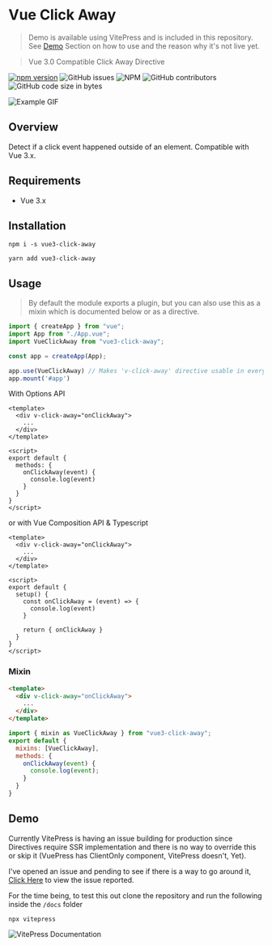 # Vue Click Away

> Demo is available using VitePress and is included in this repository. See [Demo](#demo) Section on how to use and the reason why it's not live yet.

> Vue 3.0 Compatible Click Away Directive

[![npm version](https://img.shields.io/npm/v/vue3-click-away.svg)](https://www.npmjs.com/package/vue3-click-away)
![GitHub issues](https://img.shields.io/github/issues/vinceg/vue-click-away)
![NPM](https://img.shields.io/npm/l/vue3-click-away)
![GitHub contributors](https://img.shields.io/github/contributors/vinceg/vue-click-away)
![GitHub code size in bytes](https://img.shields.io/github/languages/code-size/vinceg/vue-click-away)


![Example GIF](assets/animated.gif)


## Overview

Detect if a click event happened outside of an element. Compatible with Vue 3.x.

## Requirements

- Vue 3.x

## Installation

```
npm i -s vue3-click-away
```

<p></p>

```
yarn add vue3-click-away
```

## Usage

> By default the module exports a plugin, but you can also use this as a mixin which is documented below or as a directive.

```js
import { createApp } from "vue";
import App from "./App.vue";
import VueClickAway from "vue3-click-away";

const app = createApp(App);

app.use(VueClickAway) // Makes 'v-click-away' directive usable in every component
app.mount('#app')
```

<p></p>

With Options API
```vue
<template>
  <div v-click-away="onClickAway">
    ...
  </div>
</template>

<script>
export default {
  methods: {
    onClickAway(event) {
      console.log(event)
    }
  }
}
</script>
```

or with Vue Composition API & Typescript

```vue
<template>
  <div v-click-away="onClickAway">
    ...
  </div>
</template>

<script>
export default {
  setup() {
    const onClickAway = (event) => {
      console.log(event)
    }

    return { onClickAway }
  } 
}
</script>
```

### Mixin

```html
<template>
  <div v-click-away="onClickAway">
    ...
  </div>
</template>
```

<p></p>

```js
import { mixin as VueClickAway } from "vue3-click-away";
export default {
  mixins: [VueClickAway],
  methods: {
    onClickAway(event) {
      console.log(event);
    }
  }
}
```

## Demo

Currently VitePress is having an issue building for production since Directives require SSR implementation and there is no way to override this or skip it (VuePress has ClientOnly component, VitePress doesn't, Yet). 

I've opened an issue and pending to see if there is a way to go around it, [Click Here](https://github.com/vuejs/vitepress/issues/92) to view the issue reported.

For the time being, to test this out clone the repository and run the following inside the `/docs` folder

```
npx vitepress
```


![VitePress Documentation](assets/demo.png)


